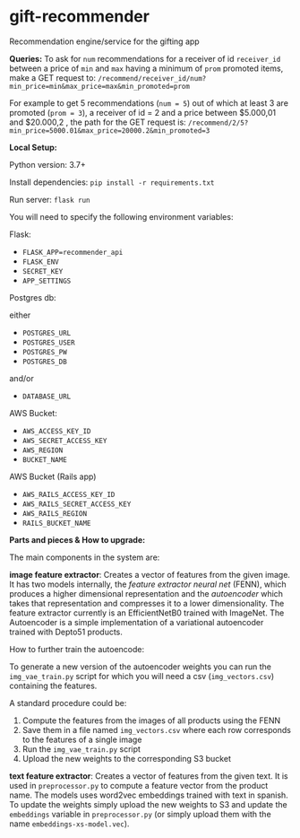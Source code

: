 
# gift-recommender

Recommendation engine/service for the gifting app

**Queries:**
To ask for `num` recommendations for a receiver of id `receiver_id` between a price of `min` and `max` having a minimum of `prom` promoted items, make a GET request to: `/recommend/receiver_id/num?min_price=min&max_price=max&min_promoted=prom`

For example to get 5 recommendations (`num = 5`) out of which at least 3 are promoted (`prom = 3`), a receiver of id = 2 and a price between $5.000,01 and $20.000,2 , the path for the GET request is: `/recommend/2/5?min_price=5000.01&max_price=20000.2&min_promoted=3`

**Local Setup:**

Python version: 3.7+

Install dependencies: `pip install -r requirements.txt`

Run server: `flask run`

You will need to specify the following environment variables:

Flask:

* `FLASK_APP=recommender_api`
* `FLASK_ENV`
* `SECRET_KEY`
* `APP_SETTINGS`

Postgres db:

either

* `POSTGRES_URL`
* `POSTGRES_USER`
* `POSTGRES_PW`
* `POSTGRES_DB`

and/or

* `DATABASE_URL`

AWS Bucket:

* `AWS_ACCESS_KEY_ID`
* `AWS_SECRET_ACCESS_KEY`
* `AWS_REGION`
* `BUCKET_NAME`

AWS Bucket (Rails app)

* `AWS_RAILS_ACCESS_KEY_ID`
* `AWS_RAILS_SECRET_ACCESS_KEY`
* `AWS_RAILS_REGION`
* `RAILS_BUCKET_NAME`

**Parts and pieces & How to upgrade:**

The main components in the system are:

**image feature extractor**:
Creates a vector of features from the given image. It has two models internally, the *feature extractor neural net* (FENN), which produces a higher dimensional representation and the *autoencoder* which takes that representation and compresses it to a lower dimensionality. The feature extractor currently is an EfficientNetB0 trained with ImageNet. The Autoencoder is a simple implementation of a variational autoencoder trained with Depto51 products.

How to further train the autoencode:

To generate a new version of the autoencoder weights you can run the `img_vae_train.py` script for which you will need a csv (`img_vectors.csv`) containing the features. 

A standard procedure could be:
1. Compute the features from the images of all products using the FENN
2. Save them in a file named `img_vectors.csv` where each row corresponds to the features of a single image
3. Run the `img_vae_train.py` script
4. Upload the new weights to the corresponding S3 bucket

**text feature extractor**:
Creates a vector of features from the given text. It is used in `preprocessor.py` to compute a feature vector from the product name. The models uses word2vec embeddings trained with text in spanish. To update the weights simply upload the new weights to S3 and update the `embeddings` variable in `preprocessor.py` (or simply upload them with the name `embeddings-xs-model.vec`).